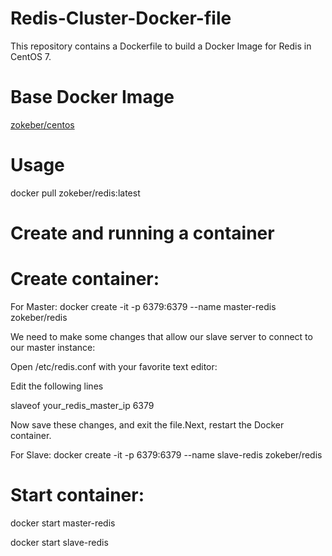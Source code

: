# Redis-Cluster-Docker-file

This repository contains a Dockerfile to build a Docker Image for Redis in CentOS 7.

# Base Docker Image

[zokeber/centos](https://hub.docker.com/r/zokeber/centos/)

# Usage

docker pull zokeber/redis:latest

# Create and running a container

# Create container:

For Master:
docker create -it -p 6379:6379 --name master-redis zokeber/redis

We need to make some changes that allow our slave server to connect to our master instance:

 Open /etc/redis.conf with your favorite text editor:
 
 Edit the following lines
 
 slaveof your_redis_master_ip 6379
 
 Now save these changes, and exit the file.Next, restart the Docker container.
 
For Slave:
docker create -it -p 6379:6379 --name slave-redis zokeber/redis

# Start container:

docker start master-redis

docker start slave-redis






